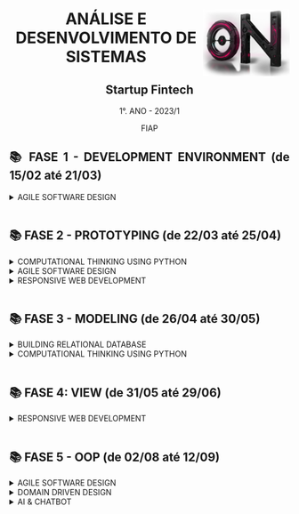 <div align="center">
<a href="https://github.com/monicaquintal" target="_blank"><img align="right" height="120px" src="./assets/imagens-fase01/on.png" /></a>
<h1>ANÁLISE E DESENVOLVIMENTO DE SISTEMAS</h1>
<h2>Startup Fintech</h2>
<p>1°. ANO - 2023/1</p>
<p>FIAP</p>
</div>

<div align="justify">

<h2>📚 FASE 1 - DEVELOPMENT ENVIRONMENT (de 15/02 até 21/03)</h2>

<details>
<summary>AGILE SOFTWARE DESIGN</summary>

[Capítulo 01: Precisamos falar sobre finanças.](./fase01/capitulo01.md)<br>
[Capítulo 02: Mas como um Software é criado?](./fase01/capitulo02.md)<br>
[Capítulo 03: Por onde começamos?](./fase01/capitulo03.md)<br>
[Capítulo 04: Primeiros passos na construção de um software.](./fase01/capitulo04.md)<br>
[Capítulo 05: Atendendo a pedidos!](./fase01/capitulo05.md)<br>
[Capítulo 06: Desvendando a cabeça do usuário.](./fase01/capitulo06.md)<br>
[Capítulo 07: Técnicas nunca são demais...](./fase01/capitulo07.md)<br>
[Capítulo 08: Mãos à obra!](./fase01/capitulo08.md)<br>
[Capítulo 09: Materializando o projeto.](./fase01/capitulo09.md)<br>
[Capítulo 10: Vamos aprender a programar?](./fase01/capitulo10.md)

</details>
<br>

<h2>📚 FASE 2 - PROTOTYPING (de 22/03 até 25/04)</h2>

<details>
<summary>COMPUTATIONAL THINKING USING PYTHON</summary>

[Capítulo 01: E que comecem os preparativos!](./fase02/capitulo01.md)<br>
[Capítulo 02: Quando a máquina começa a tomar decisões.](./fase02/capitulo02.md)<br>
[Capítulo 03: Andar em círculos não é necessariamente ruim...](./fase02/capitulo03.md)<br>
[Capítulo 04: Quem tem o nome na lista?](./fase02/capitulo04.md)
</details>

<details>
<summary>AGILE SOFTWARE DESIGN</summary>

[Capítulo 05: Entendendo o ponto de vista do usuário.](./fase02/capitulo05.md)<br>
[Capítulo 06: Infelizmente, diagramas não são o suficiente...](./fase02/capitulo06.md)<br>
[Capítulo 09: Quanto vale o show?](./fase02/capitulo09.md)
</details>

<details>
<summary>RESPONSIVE WEB DEVELOPMENT</summary>

[Capítulo 07: A experiência do usuário é um assunto sério!](./fase02/capitulo07.md)<br>
[Capítulo 08: Quem vê interface, vê coração.](./fase02/capitulo08.md)<br>
</details>
<br>

<h2>📚 FASE 3 - MODELING (de 26/04 até 30/05)</h2>

<details>
<summary>BUILDING RELATIONAL DATABASE</summary>

[Capítulo 01: O app começa a tomar forma!](./fase03/capitulo01.md)<br>
[Capítulo 02: Onde guardar as informações geradas?](./fase03/capitulo02.md)<br>
[Capítulo 03: Como guardar as informações?](./fase03/capitulo03.md)<br>
[Capítulo 04: O Modelo de Entidade-Relacionamento.](./fase03/capitulo04.md)<br>
[Capítulo 05: Agregando ao modelo de dados.](./fase03/capitulo05.md)<br>
[Capítulo 06: Aprendendo a armazenar de maneira correta.](./fase03/capitulo06.md)<br>
[Capítulo 07: Definindo as estruturas físicas!](./fase03/capitulo07.md)
</details>

<details>
<summary>COMPUTATIONAL THINKING USING PYTHON</summary>

[Capítulo 08: Salvo pelo dicionário!](./fase03/capitulo08.md)<br>
[Capítulo 09: Quem arquiva amigo é.](./fase03/capitulo09.md)

</details>
<br>

<h2>📚 FASE 4: VIEW (de 31/05 até 29/06)</h2>

<details>
<summary>RESPONSIVE WEB DEVELOPMENT</summary>

[Capítulo 01: Habemus telas de sistema!](./fase04/capitulo01.md)<br>
[Capítulo 02: Internet: Como tudo começou.](./fase04/capitulo02.md)<br>
[Capítulo 03: HTML - Falando a língua da internet.](./fase04/capitulo03.md)<br>
[Capítulo 04: Aplicando algum estilo.](./fase04/capitulo04.md)<br>
[Capítulo 05: Organizando e posicionando seu HTML.](./fase04/capitulo05.md)<br>
[Capítulo 06: Semântica e Grids.](./fase04/capitulo06.md)<br>
[Capítulo 07: Formulários.](./fase04/capitulo07.md)<br>
[Capítulo 08: Design Responsivo.](./fase04/capitulo08.md)<br>
[Capítulo 09: Muito estilo sem sofrimento!](./fase04/capitulo09.md)<br>
[Capítulo 10: Tornando a interface com o usuário mais dinâmica.](./fase04/capitulo10.md)<br>
[Capítulo 11: Javascript Essencial.](./fase04/capitulo11.md)<br>
[Capítulo 12: A rede social dos desenvolvedores.](./fase04/capitulo12.md)

</details>
<br>

<h2>📚 FASE 5 - OOP (de 02/08 até 12/09)</h2>

<details>
<summary>AGILE SOFTWARE DESIGN</summary>

[Capítulo 01: Entrando de cabeça em orientação a objeto.](./fase05/capitulo01.md)<br>
[Capítulo 02: ... porque todos amam diagramas!](./fase05/capitulo02.md)<br>
[Capítulo 04: Diagramando as estruturas!](./fase05/capitulo04.md)<br>
[Capítulo 07: Quando as partes conversam.](./fase05/capitulo07.md)<br>

</details>

<details>
<summary>DOMAIN DRIVEN DESIGN</summary>

[Capítulo 03: Pensando software de maneira diferente.](./fase05/capitulo03.md)<br>
[Capítulo 04: Diagramando as estruturas!](./fase05/capitulo04.md)<br>
[Capítulo 05: Um pouco de Java nesta forma de pensar.](./fase05/capitulo05.md)<br>
[Capítulo 06: Software de classe.](./fase05/capitulo06.md)<br>
[Capítulo 08: Como a herança pode me ajudar a programar melhor?](./fase05/capitulo08.md)<br>

</details>

<details>
<summary>AI & CHATBOT</summary>

[Capítulo 09:]()<br>
[Capítulo 10:]()<br>
[Capítulo 11:]()<br>

</details>
<br>